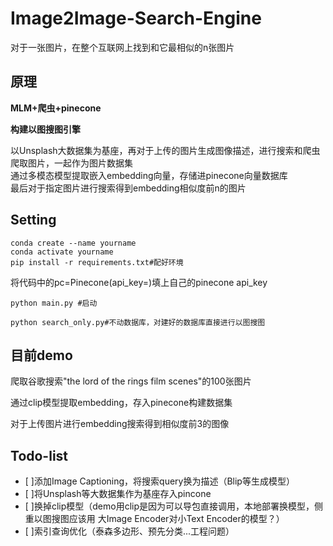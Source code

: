 # Image2Image-Search-Engine
对于一张图片，在整个互联网上找到和它最相似的n张图片
## 原理
**MLM+爬虫+pinecone**  

**构建以图搜图引擎**

以Unsplash大数据集为基座，再对于上传的图片生成图像描述，进行搜索和爬虫爬取图片，一起作为图片数据集  
通过多模态模型提取嵌入embedding向量，存储进pinecone向量数据库   
最后对于指定图片进行搜索得到embedding相似度前n的图片

## Setting
```
conda create --name yourname
conda activate yourname
pip install -r requirements.txt#配好环境
```

将代码中的pc=Pinecone(api_key=)填上自己的pinecone api_key

```python main.py #启动```  

```python search_only.py#不动数据库，对建好的数据库直接进行以图搜图```


## 目前demo
爬取谷歌搜索"the lord of the rings film scenes"的100张图片  

通过clip模型提取embedding，存入pinecone构建数据集  

对于上传图片进行embedding搜索得到相似度前3的图像

## Todo-list
- [ ]添加Image Captioning，将搜索query换为描述（Blip等生成模型）
- [ ]将Unsplash等大数据集作为基座存入pincone
- [ ]换掉clip模型（demo用clip是因为可以导包直接调用，本地部署换模型，侧重以图搜图应该用 大Image Encoder对小Text Encoder的模型？）
- [ ]索引查询优化（泰森多边形、预先分类...工程问题）
